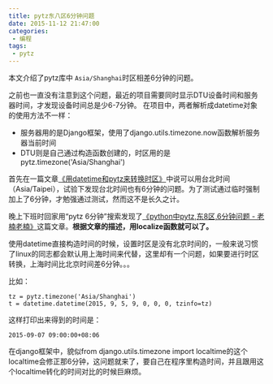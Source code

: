 ```yaml
---
title: pytz东八区6分钟问题
date: 2015-11-12 21:47:00
categories:
 - 编程
tags:
 - pytz
---
```


本文介绍了pytz库中 `Asia/Shanghai`时区相差6分钟的问题。

<!-- more -->

之前也一直没有注意到这个问题，最近的项目需要同时显示DTU设备时间和服务器时间，才发现设备时间总是少6-7分钟。
在项目中，两者解析成datetime对象的使用方法不一样：

- 服务器用的是Django框架，使用了django.utils.timezone.now函数解析服务器当前时间
- DTU则是自己通过构造函数创建的，时区用的是pytz.timezone('Asia/Shanghai')

首先在一篇文章[《用datetime和pytz来转换时区》](http://www.keakon.net/2010/12/14/%E7%94%A8datetime%E5%92%8Cpytz%E6%9D%A5%E8%BD%AC%E6%8D%A2%E6%97%B6%E5%8C%BA)中说可以用台北时间（Asia/Taipei），试验下发现台北时间也有6分钟的问题。为了测试通过临时强制加上了6分钟，才勉强通过测试，然而这不是长久之计。

晚上下班时回家用“pytz 6分钟”搜索发现了[《python中pytz,东8区,6分钟问题 - 老楠老楠》](http://www.laonan.net/blog/G681_FUNEeWTK_79rf__Vw/)这篇文章。**根据文章的描述，用localize函数就可以了。**

使用datetime直接构造时间的时候，设置时区是没有北京时间的，一般来说习惯了linux的同志都会默认用上海时间来代替，这里却有一个问题，如果要进行时区转换，上海时间比北京时间差6分钟。。。

比如：

```
tz = pytz.timezone('Asia/Shanghai')
t = datetime.datetime(2015, 9, 5, 9, 0, 0, 0, tzinfo=tz)
```
这样打印出来得到的时间是：

```
2015-09-07 09:00:00+08:06
```

在django框架中，貌似from django.utils.timezone import localtime的这个localtime会修正那6分钟，这问题就来了，要自己在程序里构造时间，并且跟用这个localtime转化的时间对比的时候巨麻烦。
